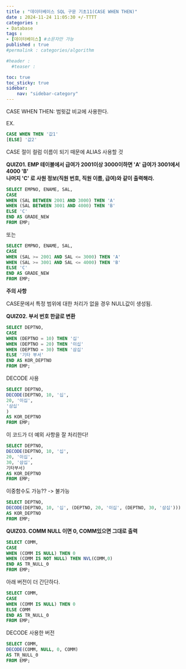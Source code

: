 ```yaml
---
title : "데이터베이스 SQL 구문 기초11(CASE WHEN THEN)"
date : 2024-11-24 11:05:30 +/-TTTT
categories : 
- Database
tags : 
- [데이터베이스] #소문자만 가능
published : true
#permalink : categories/algorithm

#header :
  #teaser : 

toc: true
toc_sticky: true
sidebar:
    nav: "sidebar-category"
---
```


CASE WHEN THEN: 범윗값 비교에 사용한다.

EX.

```sql
CASE WHEN THEN '값1'  
[ELSE] '값2'
```

CASE 절이 컬럼 이름이 되기 때문에 ALIAS 사용할 것

**QUIZ01. EMP 테이블에서 급여가 2001이상 3000이하면 'A' 급여가 3001에서 4000 'B'**  
**나머지 'C' 로 사원 정보(직원 번호, 직원 이름, 급여)와 같이 출력해라.**

```sql
SELECT EMPNO, ENAME, SAL,  
CASE  
WHEN (SAL BETWEEN 2001 AND 3000) THEN 'A'  
WHEN (SAL BETWEEN 3001 AND 4000) THEN 'B'  
ELSE 'C'  
END AS GRADE_NEW  
FROM EMP;
```

또는

```sql
SELECT EMPNO, ENAME, SAL,  
CASE  
WHEN (SAL >= 2001 AND SAL <= 3000) THEN 'A'  
WHEN (SAL >= 3001 AND SAL <= 4000) THEN 'B'  
ELSE 'C'  
END AS GRADE_NEW  
FROM EMP;
```

**주의 사항**

CASE문에서 특정 범위에 대한 처리가 없을 경우 NULL값이 생성됨.

**QUIZ02. 부서 번호 한글로 변환**

```sql
SELECT DEPTNO,  
CASE  
WHEN (DEPTNO = 10) THEN '십'  
WHEN (DEPTNO = 20) THEN '이십'  
WHEN (DEPTNO = 30) THEN '삼십'  
ELSE '기타 부서'  
END AS KOR_DEPTNO  
FROM EMP;
```

DECODE 사용

```sql
SELECT DEPTNO,  
DECODE(DEPTNO, 10, '십',  
20, '이십',  
'삼십'  
)  
AS KOR_DEPTNO  
FROM EMP;
```

이 코드가 더 예외 사항을 잘 처리한다!

```sql
SELECT DEPTNO,  
DECODE(DEPTNO, 10, '십',  
20, '이십',  
30, '삼십',  
기타부서)  
AS KOR_DEPTNO  
FROM EMP;
```

이중함수도 가능?? -> 불가능

```sql
SELECT DEPTNO,  
DECODE(DEPTNO, 10, '십', (DEPTNO, 20, '이십', (DEPTNO, 30, '삼십')))  
AS KOR_DEPTNO  
FROM EMP;
```

  

**QUIZ03. COMM NULL 이면 0, COMM있으면 그대로 출력**

```sql
SELECT COMM,  
CASE  
WHEN (COMM IS NULL) THEN 0  
WHEN (COMM IS NOT NULL) THEN NVL(COMM,0)  
END AS TR_NULL_0  
FROM EMP;
```

아래 버전이 더 간단하다.

```sql
SELECT COMM,  
CASE  
WHEN (COMM IS NULL) THEN 0  
ELSE COMM  
END AS TR_NULL_0  
FROM EMP;
```

DECODE 사용한 버전

```sql
SELECT COMM,  
DECODE(COMM, NULL, 0, COMM)  
AS TR_NULL_0  
FROM EMP;
```